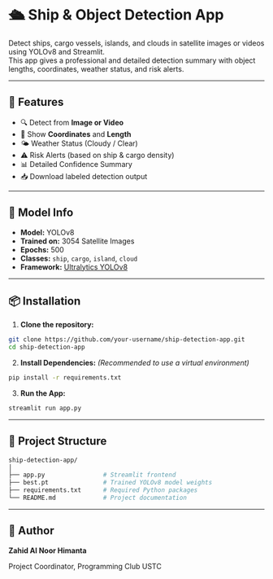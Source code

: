 # 🛳️ Ship & Object Detection App

Detect ships, cargo vessels, islands, and clouds in satellite images or videos using YOLOv8 and Streamlit.  
This app gives a professional and detailed detection summary with object lengths, coordinates, weather status, and risk alerts.

---

## 🚀 Features

- 🔍 Detect from **Image or Video**
- 📍 Show **Coordinates** and **Length**
- 🌤️ Weather Status (Cloudy / Clear)
- ⚠️ Risk Alerts (based on ship & cargo density)
- 📊 Detailed Confidence Summary
- 📥 Download labeled detection output

---

## 🧠 Model Info

- **Model:** YOLOv8
- **Trained on:** 3054 Satellite Images
- **Epochs:** 500
- **Classes:** `ship`, `cargo`, `island`, `cloud`
- **Framework:** [Ultralytics YOLOv8](https://github.com/ultralytics/ultralytics)

---

## 📦 Installation

1. **Clone the repository:**
```bash
git clone https://github.com/your-username/ship-detection-app.git
cd ship-detection-app
```
2. **Install Dependencies:** *(Recommended to use a virtual environment)*
```bash
pip install -r requirements.txt
```
3. **Run the App:**
```bash
streamlit run app.py
```

---

## 📁 Project Structure
```bash
ship-detection-app/
│
├── app.py                # Streamlit frontend
├── best.pt               # Trained YOLOv8 model weights
├── requirements.txt      # Required Python packages
└── README.md             # Project documentation
```

---

## 📌 Author
**Zahid Al Noor Himanta** 

Project Coordinator, Programming Club USTC
